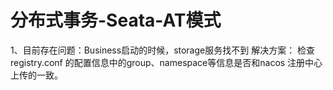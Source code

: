 # 分布式事务-Seata-AT模式
1、目前存在问题：Business启动的时候，storage服务找不到
解决方案：
检查 registry.conf 的配置信息中的group、namespace等信息是否和nacos 注册中心上传的一致。
